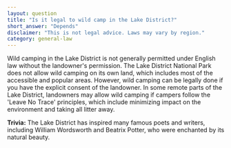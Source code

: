 ```yaml
---
layout: question
title: "Is it legal to wild camp in the Lake District?"
short_answer: "Depends"
disclaimer: "This is not legal advice. Laws may vary by region."
category: general-law
---
```

Wild camping in the Lake District is not generally permitted under English law without the landowner's permission. The Lake District National Park does not allow wild camping on its own land, which includes most of the accessible and popular areas. However, wild camping can be legally done if you have the explicit consent of the landowner. In some remote parts of the Lake District, landowners may allow wild camping if campers follow the 'Leave No Trace' principles, which include minimizing impact on the environment and taking all litter away.

**Trivia:** The Lake District has inspired many famous poets and writers, including William Wordsworth and Beatrix Potter, who were enchanted by its natural beauty.
